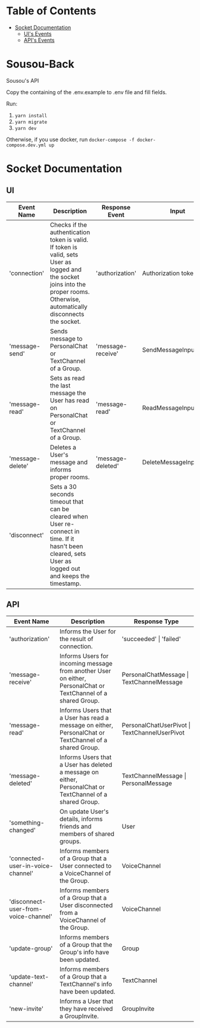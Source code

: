
Table of Contents
=================
* [Socket Documentation](#socket-documentation)
  * [UI's Events](#socket-documentation-ui-events)
  * [API's Events](#socket-documentation-api-events)

# Sousou-Back
Sousou's API

Copy the containing of the .env.example to .env file and fill fields.

Run:
1. `yarn install`
2. `yarn migrate`
2. `yarn dev`

Otherwise, if you use docker, run `docker-compose -f docker-compose.dev.yml up`

<a name="socket-documentation"></a>
# Socket Documentation

<a name="socket-documentation-ui-events"></a>
## UI
| Event Name     | Description                    | Response Event | Input |
| ----------- | ------------------------------ | -------- | -------- |
| 'connection'  | Checks if the authentication token is valid. If token is valid, sets User as logged and the socket joins into the proper rooms. Otherwise, automatically disconnects the socket. |'authorization'| Authorization token |
| 'message-send'| Sends message to PersonalChat or TextChannel of a Group.   | 'message-receive'| SendMessageInputData |
| 'message-read'| Sets as read the last message the User has read on PersonalChat or TextChannel of a Group. | 'message-read'| ReadMessageInputData |
| 'message-delete'| Deletes a User's message and informs proper rooms. | 'message-deleted'| DeleteMessageInputData |
| 'disconnect'| Sets a 30 seconds timeout that can be cleared when User re-connect in time. If it hasn't been cleared, sets User as logged out and keeps the timestamp. |  | |

<a name="socket-documentation-api-events"></a>
## API
| Event Name     | Description                    | Response Type |
| ----------- | ------------------------------ | -------- |
| 'authorization' | Informs the User for the result of connection. | 'succeeded' \| 'failed' |
| 'message-receive' | Informs Users for incoming message from another User on either, PersonalChat or TextChannel of a shared Group. | PersonalChatMessage \| TextChannelMessage |
| 'message-read' | Informs Users that a User has read a message on either, PersonalChat or TextChannel of a shared Group. | PersonalChatUserPivot \| TextChannelUserPivot |
| 'message-deleted' | Informs Users that a User has deleted a message on either, PersonalChat or TextChannel of a shared Group. | TextChannelMessage \| PersonalMessage |
| 'something-changed' | On update User's details, informs friends and members of shared groups.  | User |
| 'connected-user-in-voice-channel' | Informs members of a Group that a User connected to a VoiceChannel of the Group. | VoiceChannel |
| 'disconnect-user-from-voice-channel' | Informs members of a Group that a User disconnected from a VoiceChannel of the Group. | VoiceChannel |
| 'update-group' | Informs members of a Group that the Group's info have been updated. | Group |
| 'update-text-channel' | Informs members of a Group that a TextChannel's info have been updated. | TextChannel |
| 'new-invite' | Informs a User that they have received a GroupInvite. | GroupInvite |
